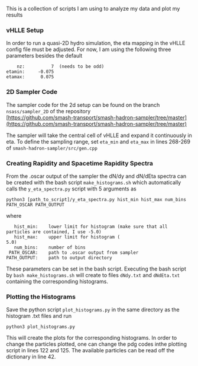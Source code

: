 This is  a collection of scripts I am using to analyze my data and plot my results

### vHLLE Setup
In order to run a quasi-2D hydro simulation, the eta mapping in the vHLLE config file must be adjusted. For now, I am using the following three parameters besides the default 
```
    nz:          7  (needs to be odd)
etamin:     -0.075
etamax:      0.075
```

### 2D Sampler Code
The sampler code for the 2d setup can be found on the branch `nsass/sampler_2D`
of the repository \
[https://github.com/smash-transport/smash-hadron-sampler/tree/master](https://github.com/smash-transport/smash-hadron-sampler/tree/master)

The sampler will take the central cell of vHLLE and expand it continuously in eta. To define the sampling range, set `eta_min` and `eta_max`
in lines 268-269 of `smash-hadron-sampler/src/gen.cpp`

### Creating Rapidity and Spacetime Rapidity Spectra
From the .oscar output of the sampler the dN/dy and dN/dEta spectra can be created with the bash script `make_histograms.sh` which automatically calls the `y_eta_spectra.py` script with 5 arguments as
```
python3 [path_to_script]/y_eta_spectra.py hist_min hist_max num_bins PATH_OSCAR PATH_OUTPUT
```
where
```
   hist_min:    lower limit for histogram (make sure that all particles are contained, I use -5.0)
   hist_max:    upper limit for histogram (                                                   5.0)
   num_bins:    number of bins
 PATH_OSCAR:    path to .oscar output from sampler
PATH_OUTPUT:    path to output directory
```
These parameters can be set in the bash script. Executing the bash script by `bash make_histograms.sh` will create to files `dNdy.txt` and `dNdEta.txt` containing the corresponding histograms.

### Plotting the Histograms
Save the python script `plot_histograms.py` in the same directory as the histogram .txt files and run
```
python3 plot_histograms.py
```
This will create the plots for the corresponding histograms. In order to change the particles plotted, one can change the pdg codes inthe plotting script in lines 122 and 125. The available particles can be read off the dictionary in line 42.
